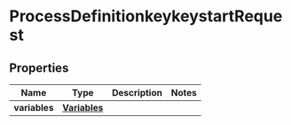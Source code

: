 
# ProcessDefinitionkeykeystartRequest

## Properties
Name | Type | Description | Notes
------------ | ------------- | ------------- | -------------
**variables** | [**Variables**](Variables.md) |  | 



